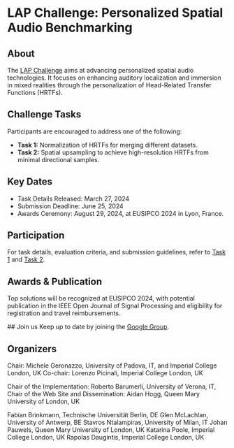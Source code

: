 # LAP Challenge: Personalized Spatial Audio Benchmarking

## About
The [LAP Challenge](https://www.sonicom.eu/lap-challenge/) aims at advancing personalized spatial audio technologies. It focuses on enhancing auditory localization and immersion in mixed realities through the personalization of Head-Related Transfer Functions (HRTFs). 

## Challenge Tasks
Participants are encouraged to address one of the following:
- **Task 1:** Normalization of HRTFs for merging different datasets.
- **Task 2:** Spatial upsampling to achieve high-resolution HRTFs from minimal directional samples.

## Key Dates
- Task Details Released: March 27, 2024
- Submission Deadline: June 25, 2024
- Awards Ceremony: August 29, 2024, at EUSIPCO 2024 in Lyon, France.

## Participation
For task details, evaluation criteria, and submission guidelines, refer to [Task 1](https://imperialcollegelondon.box.com/s/laq35yleevu0e1c7g0mn1w9e98f2b0ia) and [Task 2](https://imperialcollegelondon.box.com/s/w7b7dmqbuywuu1oktbrhehlgdfghhfm1).

## Awards & Publication
Top solutions will be recognized at EUSIPCO 2024, with potential publication in the IEEE Open Journal of Signal Processing and eligibility for registration and travel reimbursements.

## Join us 
Keep up to date by joining the [Google Group](https://groups.google.com/g/sonicom-lap-challenge).

## Organizers
Chair: Michele Geronazzo, University of Padova, IT, and Imperial College London, UK
Co-chair: Lorenzo Picinali, Imperial College London, UK

Chair of the Implementation: Roberto Barumerli, University of Verona, IT,
Chair of the Web Site and Dissemination: Aidan Hogg, Queen Mary University of London, UK

Fabian Brinkmann, Technische Universität Berlin, DE
Glen McLachlan, University of Antwerp, BE
Stavros Ntalampiras, University of Milan, IT
Johan Pauwels, Queen Mary University of London, UK
Katarina Poole, Imperial College London, UK
Rapolas Daugintis, Imperial College London, UK